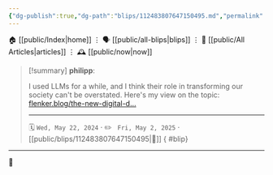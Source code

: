 ```yaml
---
{"dg-publish":true,"dg-path":"blips/112483807647150495.md","permalink":"/blips/112483807647150495/","title":"philipp on mastodon @ 2024-05-22"}
---
```



<div class="transclusion internal-embed is-loaded"><div class="markdown-embed">




🏠 [[public/Index\|home]]  ⋮ 🗣️ [[public/all-blips\|blips]] ⋮  📝 [[public/All Articles\|articles]]  ⋮ 🕰️ [[public/now\|now]]


</div></div>


> [!summary] **philipp**:
>
> I used LLMs for a while, and I think their role in transforming our society can't be overstated. Here's my view on the topic: [flenker.blog/the-new-digital-d…](https://www.flenker.blog/the-new-digital-divide/)
> - - -
>
> 🗓️ <code>Wed, May 22, 2024</code>  · ✏️ <code> Fri, May 2, 2025</code>  · [[public/blips/112483807647150495\|🔗]]
{ #blip}


- - -

 👾
